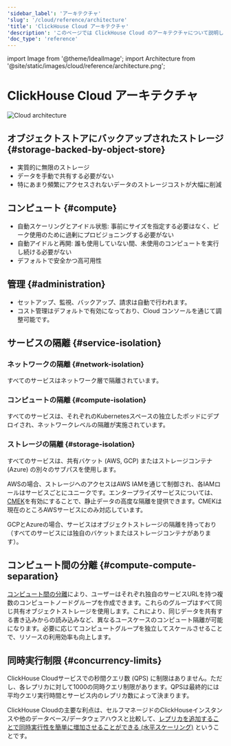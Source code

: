 ```yaml
---
'sidebar_label': 'アーキテクチャ'
'slug': '/cloud/reference/architecture'
'title': 'ClickHouse Cloud アーキテクチャ'
'description': 'このページでは ClickHouse Cloud のアーキテクチャについて説明します。'
'doc_type': 'reference'
---
```


import Image from '@theme/IdealImage';
import Architecture from '@site/static/images/cloud/reference/architecture.png';

# ClickHouse Cloud アーキテクチャ

<Image img={Architecture} size='lg' alt='Cloud architecture'/>

## オブジェクトストアにバックアップされたストレージ {#storage-backed-by-object-store}
- 実質的に無限のストレージ
- データを手動で共有する必要がない
- 特にあまり頻繁にアクセスされないデータのストレージコストが大幅に削減

## コンピュート {#compute}
- 自動スケーリングとアイドル状態: 事前にサイズを指定する必要はなく、ピーク使用のために過剰にプロビジョニングする必要がない
- 自動アイドルと再開: 誰も使用していない間、未使用のコンピュートを実行し続ける必要がない
- デフォルトで安全かつ高可用性

## 管理 {#administration}
- セットアップ、監視、バックアップ、請求は自動で行われます。
- コスト管理はデフォルトで有効になっており、Cloud コンソールを通じて調整可能です。

## サービスの隔離 {#service-isolation}

### ネットワークの隔離 {#network-isolation}

すべてのサービスはネットワーク層で隔離されています。

### コンピュートの隔離 {#compute-isolation}

すべてのサービスは、それぞれのKubernetesスペースの独立したポッドにデプロイされ、ネットワークレベルの隔離が実施されています。

### ストレージの隔離 {#storage-isolation}

すべてのサービスは、共有バケット (AWS, GCP) またはストレージコンテナ (Azure) の別々のサブパスを使用します。

AWSの場合、ストレージへのアクセスはAWS IAMを通じて制御され、各IAMロールはサービスごとにユニークです。エンタープライズサービスについては、[CMEK](/cloud/security/cmek)を有効にすることで、静止データの高度な隔離を提供できます。CMEKは現在のところAWSサービスにのみ対応しています。

GCPとAzureの場合、サービスはオブジェクトストレージの隔離を持っており（すべてのサービスには独自のバケットまたはストレージコンテナがあります）。

## コンピュート間の分離 {#compute-compute-separation}
[コンピュート間の分離](/cloud/reference/warehouses)により、ユーザーはそれぞれ独自のサービスURLを持つ複数のコンピュートノードグループを作成できます。これらのグループはすべて同じ共有オブジェクトストレージを使用します。これにより、同じデータを共有する書き込みからの読み込みなど、異なるユースケースのコンピュート隔離が可能になります。必要に応じてコンピュートグループを独立してスケールさせることで、リソースの利用効率も向上します。

## 同時実行制限 {#concurrency-limits}

ClickHouse Cloudサービスでの秒間クエリ数 (QPS) に制限はありません。ただし、各レプリカに対して1000の同時クエリ制限があります。QPSは最終的には平均クエリ実行時間とサービス内のレプリカ数によって決まります。

ClickHouse Cloudの主要な利点は、セルフマネージドのClickHouseインスタンスや他のデータベース/データウェアハウスと比較して、[レプリカを追加することで同時実行性を簡単に増加させることができる (水平スケーリング)](/manage/scaling#manual-horizontal-scaling) ということです。
